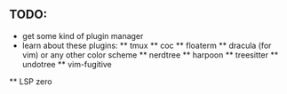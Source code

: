 ## TODO:
* get some kind of plugin manager
* learn about these plugins:
** tmux
** coc
** floaterm
** dracula (for vim) or any other color scheme
** nerdtree
** harpoon
** treesitter
** undotree
** vim-fugitive

** LSP zero

